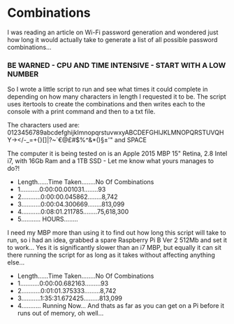 # Combinations

I was reading an article on Wi-Fi password generation and wondered just how long it would actually take to generate a list of all possible password combinations...

### BE WARNED - CPU AND TIME INTENSIVE - START WITH A LOW NUMBER

So I wrote a little script to run and see what times it could complete in depending on how many characters in length I requested it to be. The script uses itertools to create the combinations and then writes each to the console with a print command and then to a txt file.

The characters used are: 0123456789abcdefghijklmnopqrstuvwxyABCDEFGHIJKLMNOPQRSTUVQHY-></\-_=+{}[]|?~`€@£#$%^&*()§±'" and SPACE

The computer it is being tested on is an Apple 2015 MBP 15" Retina, 2.8 Intel i7, with 16Gb Ram and a 1TB SSD - Let me know what yours manages to do?!

- Length......Time Taken........No Of Combinations
- 1...........0:00:00.001031........93
- 2...........0:00:00.045862........8,742
- 3...........0:00:04.300669........813,099
- 4...........0:08:01.211785........75,618,300
- 5........... HOURS........

I need my MBP more than using it to find out how long this script will take to run, so i had an idea, grabbed a spare Raspberry Pi B Ver 2 512Mb and set it to work... Yes it is significantly slower than an i7 MBP, but equally it can sit there running the script for as long as it takes without affecting anything else...

- Length......Time Taken........No Of Combinations
- 1...........0:00:00.682163.........93
- 2...........0:01:01.375333.........8,742
- 3...........1:35:31.672425.........813,099
- 4...........     Running Now... And thats as far as you can get on a Pi before it runs out of memory, oh well...


